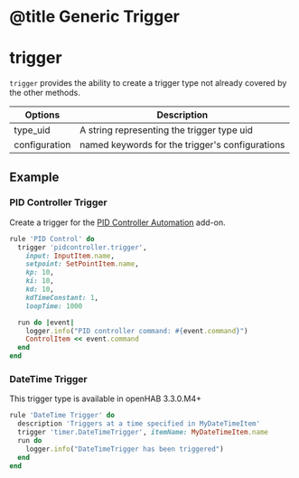 # @title Generic Trigger

# trigger

`trigger` provides the ability to create a trigger type not already covered by the other methods.

| Options       | Description                                     |
| ------------- | ----------------------------------------------- |
| type_uid      | A string representing the trigger type uid      |
| configuration | named keywords for the trigger's configurations |

## Example

### PID Controller Trigger

Create a trigger for the [PID Controller Automation](https://www.openhab.org/addons/automation/pidcontroller/) add-on.

```ruby
rule 'PID Control' do
  trigger 'pidcontroller.trigger',
    input: InputItem.name,
    setpoint: SetPointItem.name,
    kp: 10,
    ki: 10,
    kd: 10,
    kdTimeConstant: 1,
    loopTime: 1000

  run do |event|
    logger.info("PID controller command: #{event.command}")
    ControlItem << event.command
  end
end
```

### DateTime Trigger

This trigger type is available in openHAB 3.3.0.M4+

```ruby
rule 'DateTime Trigger' do
  description 'Triggers at a time specified in MyDateTimeItem'
  trigger 'timer.DateTimeTrigger', itemName: MyDateTimeItem.name
  run do 
    logger.info("DateTimeTrigger has been triggered")
  end
end
```
